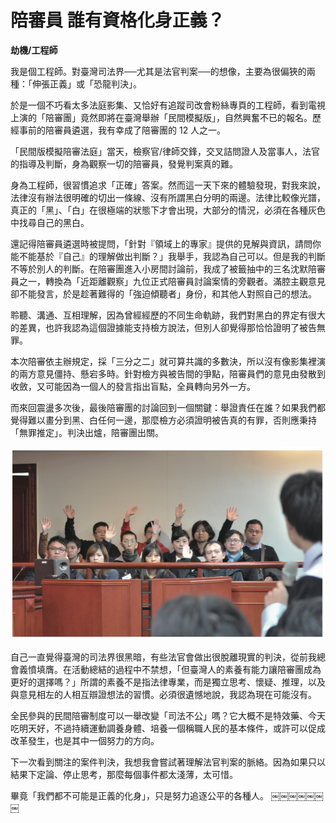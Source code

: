 # 陪審員 誰有資格化身正義？

**劫機/工程師**

我是個工程師。對臺灣司法界──尤其是法官判案──的想像，主要為很偏狹的兩種：「伸張正義」或「恐龍判決」。

於是一個不巧看太多法庭影集、又恰好有追蹤司改會粉絲專頁的工程師，看到電視上演的「陪審團」竟然即將在臺灣舉辦「民間模擬版」，自然興奮不已的報名。歷經事前的陪審員遴選，我有幸成了陪審團的 12 人之一。

「民間版模擬陪審法庭」當天，檢察官/律師交鋒，交叉詰問證人及當事人，法官的指導及判斷，身為觀察一切的陪審員，發覺判案真的難。

身為工程師，很習慣追求「正確」答案。然而這一天下來的體驗發現，對我來說，法律沒有辦法很明確的切出一條線、沒有所謂黑白分明的兩邊。法律比較像光譜，真正的「黑」、「白」在很極端的狀態下才會出現，大部分的情況，必須在各種灰色中找尋自己的黑白。

還記得陪審員遴選時被提問，「針對『領域上的專家』提供的見解與資訊，請問你能不能基於『自己』的理解做出判斷？」我舉手，我認為自己可以。但是我的判斷不等於別人的判斷。在陪審團進入小房間討論前，我成了被籤抽中的三名沈默陪審員之一，轉換為「近距離觀察」九位正式陪審員討論案情的旁觀者。滿腔主觀意見卻不能發言，於是趁著難得的「強迫傾聽者」身份，和其他人對照自己的想法。

聆聽、溝通、互相理解，因為曾經經歷的不同生命軌跡，我們對黑白的界定有很大的差異，也許我認為這個證據能支持檢方說法，但別人卻覺得那恰恰證明了被告無罪。

本次陪審依主辦規定，採「三分之二」就可算共識的多數決，所以沒有像影集裡演的兩方意見僵持、懸宕多時。針對檢方與被告間的爭點，陪審員們的意見由發散到收斂，又可能因為一個人的發言指出盲點，全員轉向另外一方。

而來回震盪多次後，最後陪審團的討論回到一個關鍵：舉證責任在誰？如果我們都覺得難以畫分到黑、白任何一邊，那麼檢方必須證明被告真的有罪，否則應秉持「無罪推定」。判決出爐，陪審團出關。

![選任程序時陪審員舉手回答問題](images/3-4-1.jpg "選任程序時陪審員舉手回答問題")

自己一直覺得臺灣的司法界很黑暗，有些法官會做出很脫離現實的判決，從前我總會義憤填膺。在活動總結的過程中不禁想，「但臺灣人的素養有能力讓陪審團成為更好的選擇嗎？」所謂的素養不是指法律專業，而是獨立思考、懷疑、推理，以及與意見相左的人相互辯證想法的習慣。必須很遺憾地說，我認為現在可能沒有。

全民參與的民間陪審制度可以一舉改變「司法不公」嗎？它大概不是特效藥、今天吃明天好，不過持續運動調養身體、培養一個稱職人民的基本條件，或許可以促成改革發生，也是其中一個努力的方向。

下一次看到關注的案件判決，我想我會嘗試著理解法官判案的脈絡。因為如果只以結果下定論、停止思考，那麼每個事件都太淺薄，太可惜。

畢竟「我們都不可能是正義的化身」，只是努力追逐公平的各種人。
￼￼￼￼￼￼￼